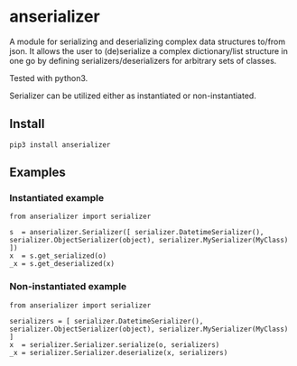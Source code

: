 # anserializer

A module for serializing and deserializing complex data structures to/from json. It allows the user to (de)serialize a complex dictionary/list structure in one go by defining serializers/deserializers for arbitrary sets of classes.

Tested with python3.

Serializer can be utilized either as instantiated or non-instantiated.

## Install

`pip3 install anserializer`


## Examples

### Instantiated example
```
from anserializer import serializer

s  = anserializer.Serializer([ serializer.DatetimeSerializer(), serializer.ObjectSerializer(object), serializer.MySerializer(MyClass) ])
x  = s.get_serialized(o)
_x = s.get_deserialized(x)
```

### Non-instantiated example
```
from anserializer import serializer

serializers = [ serializer.DatetimeSerializer(), serializer.ObjectSerializer(object), serializer.MySerializer(MyClass) ]
x  = serializer.Serializer.serialize(o, serializers)
_x = serializer.Serializer.deserialize(x, serializers)
```
